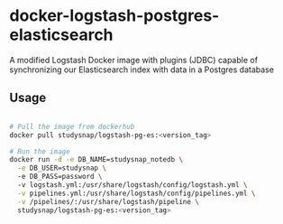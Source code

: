 # docker-logstash-postgres-elasticsearch

A modified Logstash Docker image with plugins (JDBC) capable of synchronizing our Elasticsearch index with data in a Postgres database

## Usage

```bash

# Pull the image from dockerhub
docker pull studysnap/logstash-pg-es:<version_tag>

# Run the image
docker run -d -e DB_NAME=studysnap_notedb \
  -e DB_USER=studysnap \ 
  -e DB_PASS=password \ 
  -v logstash.yml:/usr/share/logstash/config/logstash.yml \
  -v pipelines.yml:/usr/share/logstash/config/pipelines.yml \
  -v /pipelines/:/usr/share/logstash/pipeline \
  studysnap/logstash-pg-es:<version_tag>

```
